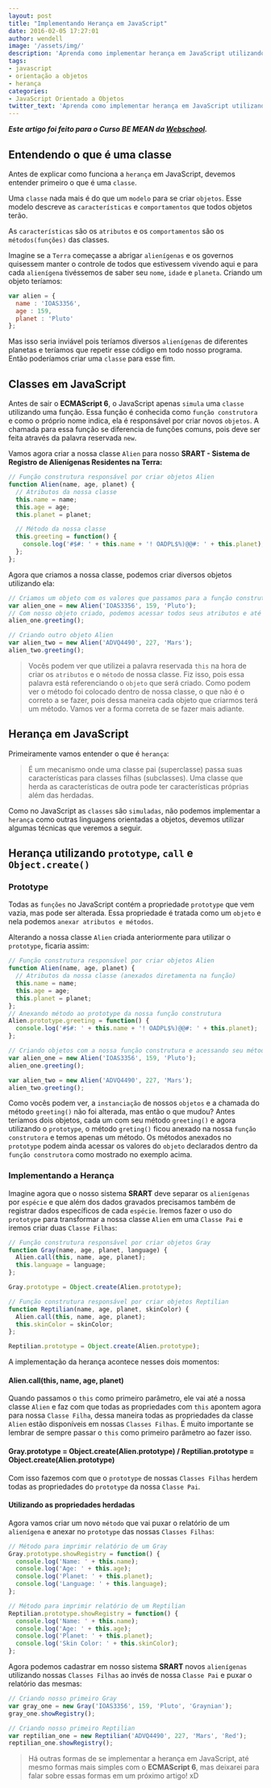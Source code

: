 ```yaml
---
layout: post
title: "Implementando Herança em JavaScript"
date: 2016-02-05 17:27:01
author: wendell
image: '/assets/img/'
description: 'Aprenda como implementar herança em JavaScript utilizando: prototype, call e Object.create()'
tags:
- javascript
- orientação a objetos
- herança
categories:
- JavaScript Orientado a Objetos
twitter_text: 'Aprenda como implementar herança em JavaScript utilizando: prototype, call e Object.create()'
---
```


***Este artigo foi feito para o Curso BE MEAN da [Webschool](http://webschool.io).***

## Entendendo o que é uma classe

Antes de explicar como funciona a `herança` em JavaScript, devemos entender primeiro o que
é uma `classe`.  

Uma `classe` nada mais é do que um `modelo` para se criar `objetos`. Esse modelo descreve as
`características` e `comportamentos` que todos objetos terão.

As `características` são os `atributos` e os `comportamentos` são os `métodos(funções)` das classes.  

Imagine se a `Terra` começasse a abrigar `alienígenas` e os governos quisessem manter o controle de
todos que estivessem vivendo aqui e para cada `alienígena` tivéssemos de saber seu `nome`, `idade` e `planeta`.
Criando um objeto teríamos:
```js
var alien = {
  name : 'IOAS3356',
  age : 159,
  planet : 'Pluto'
};
```
Mas isso seria inviável pois teríamos diversos `alienígenas` de diferentes planetas e teríamos que repetir
esse código em todo nosso programa. Então poderíamos criar uma `classe` para esse fim.

## Classes em JavaScript

Antes de sair o **ECMAScript 6**, o JavaScript apenas `simula` uma `classe` utilizando uma função. Essa função
é conhecida como `função construtora` e como o próprio nome indica, ela é responsável por criar novos `objetos`.
A chamada para essa função se diferencia de funções comuns, pois deve ser feita através da palavra reservada `new`.  

Vamos agora criar a nossa classe `Alien` para nosso **SRART - Sistema de Registro de Alienígenas Residentes na Terra:**
```js
// Função construtura responsável por criar objetos Alien
function Alien(name, age, planet) {
  // Atributos da nossa classe
  this.name = name;
  this.age = age;
  this.planet = planet;

  // Método da nossa classe
  this.greeting = function() {
    console.log('#$#: ' + this.name + '! OADPL$%)@@#: ' + this.planet);
  };
};
```

Agora que criamos a nossa classe, podemos criar diversos objetos utilizando ela:
```js
// Criamos um objeto com os valores que passamos para a função construtura
var alien_one = new Alien('IOAS3356', 159, 'Pluto');
// Com nosso objeto criado, podemos acessar todos seus atributos e até mesmo fazer chamadas a seus métodos
alien_one.greeting();

// Criando outro objeto Alien
var alien_two = new Alien('ADVQ4490', 227, 'Mars');
alien_two.greeting();
```

> Vocês podem ver que utilizei a palavra reservada `this` na hora de criar os `atributos` e o `método` de
nossa classe. Fiz isso, pois essa palavra está referenciando o `objeto` que será criado. Como podem ver
o método foi colocado dentro de nossa classe, o que não é o correto a se fazer, pois dessa maneira cada
objeto que criarmos terá um método. Vamos ver a forma correta de se fazer mais adiante.

## Herança em JavaScript

Primeiramente vamos entender o que é `herança`:
> É um mecanismo onde uma classe pai (superclasse) passa suas características para classes filhas (subclasses).
Uma classe que herda as características de outra pode ter características próprias além das herdadas.  

Como no JavaScript as `classes` são `simuladas`, não podemos implementar a `herança` como outras linguagens
orientadas a objetos, devemos utilizar algumas técnicas que veremos a seguir.

## Herança utilizando `prototype`, `call` e `Object.create()`

### Prototype

Todas as `funções` no JavaScript contém a propriedade `prototype` que vem vazia, mas pode ser alterada. Essa
propriedade é tratada como um `objeto` e nela podemos `anexar atributos e métodos`.  

Alterando a nossa classe `Alien` criada anteriormente para utilizar o `prototype`, ficaria assim:
```js
// Função construtura responsável por criar objetos Alien
function Alien(name, age, planet) {
  // Atributos da nossa classe (anexados diretamenta na função)
  this.name = name;
  this.age = age;
  this.planet = planet;
};
// Anexando método ao prototype da nossa função construtura
Alien.prototype.greeting = function() {
  console.log('#$#: ' + this.name + '! OADPL$%)@@#: ' + this.planet);
};

// Criando objetos com a nossa função construtura e acessando seu método
var alien_one = new Alien('IOAS3356', 159, 'Pluto');
alien_one.greeting();

var alien_two = new Alien('ADVQ4490', 227, 'Mars');
alien_two.greeting();
```

Como vocês podem ver, a `instanciação` de nossos `objetos` e a chamada do método `greeting()` não foi alterada, mas
então o que mudou? Antes teríamos dois objetos, cada um com seu método `greeting()` e agora utilizando o `prototype`,
o método `greting()` ficou anexado na nossa `função construtora` e temos apenas um método. Os métodos anexados no `prototype`
podem ainda acessar os valores do `objeto` declarados dentro da `função construtora` como mostrado no exemplo acima.

### Implementando a Herança

Imagine agora que o nosso sistema **SRART** deve separar os `alienígenas` por `espécie` e que além dos dados gravados
precisamos também de registrar dados específicos de cada `espécie`. Iremos fazer o uso do `prototype` para transformar a nossa classe
`Alien` em uma `Classe Pai` e iremos criar duas `Classe Filhas`:
```js
// Função construtura responsável por criar objetos Gray
function Gray(name, age, planet, language) {
  Alien.call(this, name, age, planet);
  this.language = language;
};

Gray.prototype = Object.create(Alien.prototype);

// Função construtura responsável por criar objetos Reptilian
function Reptilian(name, age, planet, skinColor) {
  Alien.call(this, name, age, planet);
  this.skinColor = skinColor;
};

Reptilian.prototype = Object.create(Alien.prototype);
```  

A implementação da herança acontece nesses dois momentos:

#### Alien.call(this, name, age, planet)

Quando passamos o `this` como primeiro parâmetro, ele vai até a nossa classe `Alien` e faz com que todas as propriedades com `this`
apontem agora para nossa `Classe Filha`, dessa maneira todas as propriedades da classe `Alien` estão disponíveis em nossas `Classes Filhas`.
É muito importante se lembrar de sempre passar o `this` como primeiro parâmetro ao fazer isso.

#### Gray.prototype = Object.create(Alien.prototype) / Reptilian.prototype = Object.create(Alien.prototype)

Com isso fazemos com que o `prototype` de nossas `Classes Filhas` herdem todas as propriedades do `prototype` da nossa `Classe Pai`.

#### Utilizando as propriedades herdadas

Agora vamos criar um novo `método` que vai puxar o relatório de um `alienígena` e anexar no `prototype` das nossas `Classes Filhas`:
```js
// Método para imprimir relatório de um Gray
Gray.prototype.showRegistry = function() {
  console.log('Name: ' + this.name);
  console.log('Age: ' + this.age);
  console.log('Planet: ' + this.planet);
  console.log('Language: ' + this.language);
};

// Método para imprimir relatório de um Reptilian
Reptilian.prototype.showRegistry = function() {
  console.log('Name: ' + this.name);
  console.log('Age: ' + this.age);
  console.log('Planet: ' + this.planet);
  console.log('Skin Color: ' + this.skinColor);
};
```  

Agora podemos cadastrar em nosso sistema **SRART** novos `alienígenas` utilizando nossas `Classes Filhas` ao invés de nossa
`Classe Pai` e puxar o relatório das mesmas:
```js
// Criando nosso primeiro Gray
var gray_one = new Gray('IOAS3356', 159, 'Pluto', 'Graynian');
gray_one.showRegistry();

// Criando nosso primeiro Reptilian
var reptilian_one = new Reptilian('ADVQ4490', 227, 'Mars', 'Red');
reptilian_one.showRegistry();
```  

> Há outras formas de se implementar a herança em JavaScript, até mesmo formas mais simples com o **ECMAScript 6**,
mas deixarei para falar sobre essas formas em um próximo artigo! xD
